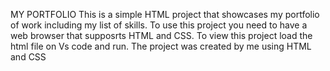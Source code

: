 MY PORTFOLIO
This is a simple HTML project that showcases my portfolio of work including my list of skills.
To use this project you need to have a web browser that supposrts HTML and CSS.
To view this project load the html file on Vs code and run.
The project was created by me using HTML and CSS
